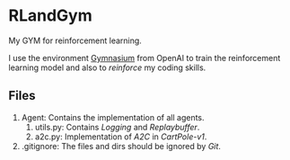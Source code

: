 # RLandGym

My GYM for reinforcement learning.

I use the environment [Gymnasium](https://gymnasium.farama.org/) from OpenAI to train the reinforcement learning model and also to *reinforce* my coding skills.

## Files

1. Agent: Contains the implementation of all agents.
    1. utils.py: Contains *Logging* and *Replaybuffer*.
    2. a2c.py: Implementation of *A2C* in *CartPole-v1*.
2. .gitignore: The files and dirs should be ignored by *Git*.
